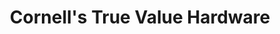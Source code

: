 ---
title: "Cornell's True Value Hardware"
url: /eastchester/cornells-true-value-hardware/
shop: Eisenwaren
---